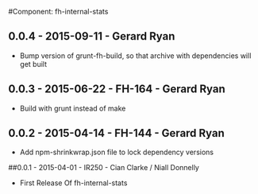 #Component: fh-internal-stats

## 0.0.4 - 2015-09-11 - Gerard Ryan
* Bump version of grunt-fh-build, so that archive with dependencies will get built

## 0.0.3 - 2015-06-22 - FH-164 - Gerard Ryan
* Build with grunt instead of make

## 0.0.2 - 2015-04-14 - FH-144 - Gerard Ryan
* Add npm-shrinkwrap.json file to lock dependency versions

##0.0.1 - 2015-04-01 - IR250 - Cian Clarke / Niall Donnelly

- First Release Of fh-internal-stats
